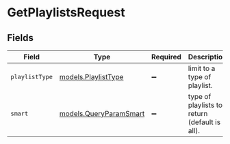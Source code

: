 # GetPlaylistsRequest


## Fields

| Field                                                  | Type                                                   | Required                                               | Description                                            |
| ------------------------------------------------------ | ------------------------------------------------------ | ------------------------------------------------------ | ------------------------------------------------------ |
| `playlistType`                                         | [models.PlaylistType](../models/playlisttype.md)       | :heavy_minus_sign:                                     | limit to a type of playlist.                           |
| `smart`                                                | [models.QueryParamSmart](../models/queryparamsmart.md) | :heavy_minus_sign:                                     | type of playlists to return (default is all).          |